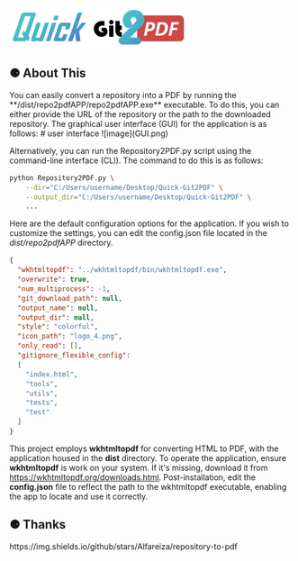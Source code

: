 
![image](logo.png)

<h2>⚈ About This</h2>
You can easily convert a repository into a PDF by running the **/dist/repo2pdfAPP/repo2pdfAPP.exe** executable. 
To do this, you can either provide the URL of the repository or the path to the downloaded repository. 
The graphical user interface (GUI) for the application is as follows:
# user interface
![image](GUI.png)

Alternatively, you can run the Repository2PDF.py script using the command-line interface (CLI). 
The command to do this is as follows:

```bash
python Repository2PDF.py \
    --dir="C:/Users/username/Desktop/Quick-Git2PDF" \
    --output_dir="C:/Users/username/Desktop/Quick-Git2PDF" \
    ...
```

Here are the default configuration options for the application. If you wish to customize the settings, 
you can edit the config.json file located in the *dist/repo2pdfAPP* directory.

```json
{
  "wkhtmltopdf": "../wkhtmltopdf/bin/wkhtmltopdf.exe",
  "overwrite": true,
  "num_multiprocess": -1,
  "git_download_path": null,
  "output_name": null,
  "output_dir": null,
  "style": "colorful",
  "icon_path": "logo_4.png",
  "only_read": [],
  "gitignore_flexible_config":
  [
    "index.html",
    "tools",
    "utils",
    "tests",
    "test"
  ]
}
```

This project employs **wkhtmltopdf** for converting HTML to PDF, with the application housed in the **dist** directory. 
To operate the application, ensure **wkhtmltopdf** is work on your system. 
If it's missing, download it from https://wkhtmltopdf.org/downloads.html. Post-installation, 
edit the **config.json** file to reflect the path to the wkhtmltopdf executable, enabling the app to locate and use it correctly.

<h2>⚈ Thanks </h2>
https://img.shields.io/github/stars/Alfareiza/repository-to-pdf

